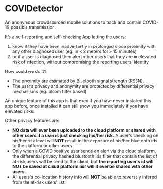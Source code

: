 # COVIDetector
An anonymous crowdsourced mobile solutions to track and contain COVID-19 possible transmission. 

It’s a self-reporting and self-checking App letting the users: 
1. know if they have been inadvertently in prolonged close proximity with any other diagnosed user (eg. in < 2 meters for > 15 minutes)
2. or if a user is diagnosed then alert other users that they are in elevated risk of infection, without compromising the reporting users' identity

How could we do it?
- The proximity are estimated by Bluetooth signal strength (RSSN). 
- The user’s privacy and anonymity are protected by differential privacy mechanisms (eg. bloom filter based)

An unique feature of this app is that even if you have never installed this app before, once installed it can still show you immediately if you have elevated risks.

Other privacy features are:
- **NO data will ever been uploaded to the cloud platform or shared with other users if a user is just checking his/her risk.** A user's checking on his/her risk level will **NOT** result in the exposure of his/her bluetooth ids to the platform or other users.
- Only when a COVID positive user sends an alert via the cloud platform, the differential privacy hashed bluetooth ids filter that contain the list of at-risk users will be send to the cloud, but **the reporting user's id will NOT be saved at cloud platform nor will it ever be shared with other users**. 
- All users's co-location history info will **NOT** be able to reversely infered from the at-risk users' list. 
